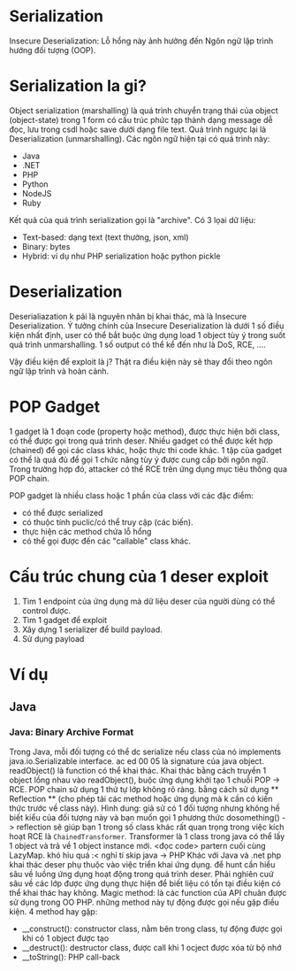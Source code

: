 # Serialization
Insecure Deserialization: Lỗ hổng này ảnh hưởng đến Ngôn ngữ lập trình hướng đối tượng (OOP).
# Serialization la gi?
Object serialization (marshalling) là quá trình chuyển trạng thái của object (object-state) trong 1 form có cấu trúc phức tạp thành dạng message dễ đọc, lưu trong csdl hoặc save dưới dạng file text. Quá trình ngược lại là Deserialization (unmarshalling).
Các ngôn ngữ hiện tại có quá trình này:

* Java
* .NET
* PHP
* Python
* NodeJS
* Ruby

Kết quả của quá trình serialization gọi là "archive". Có 3 lọai dữ liệu:
* Text-based: dạng text (text thường, json, xml)
* Binary: bytes
* Hybrid: ví dụ như PHP serialization hoặc python pickle

# Deserialization
Deserialiazation k pải là nguyên nhân bị khai thác, mà là Insecure Deserialization.
Ý tưởng chính của Insecure Deserialization là dưới 1 số điều kiện nhất định, user có thể bắt buộc ứng dụng load 1 object tùy ý trong suốt quá trình unmarshalling. 1 số output có thể kể đến như là DoS, RCE, ....

Vậy điều kiện để exploit là j? Thật ra điều kiện này sẽ thay đổi theo ngôn ngữ lập trình và hoàn cảnh.

# POP Gadget
1 gadget là 1 đoạn code (property hoặc method), được thực hiện bởi class, có thể được gọi trong quá trình deser. Nhiều gadget có thể được kết hợp (chained) để gọi các class khác, hoặc thực thi code khác. 1 tập của gadget có thể là quá đủ để gọi 1 chức năng tùy ý được cung cấp bởi ngôn ngữ. Trong trường hợp đó, attacker có thể RCE trên ứng dụng mục tiêu thông qua POP chain.

POP gadget là nhiều class hoặc 1 phần của class với các đặc điểm:
* có thể được serialized
* có thuộc tính puclic/có thể truy cập (các biến).
* thực hiện các method chứa lỗ hổng
* có thể gọi được đến các "callable" class khác.

# Cấu trúc chung của 1 deser exploit

1. Tìm 1 endpoint của ứng dụng mà dữ liệu deser của người dùng có thể control được.
2. Tìm 1 gadget để exploit
3. Xây dựng 1 serializer để build payload.
4. Sử dụng payload

# Ví dụ
## Java
### Java: Binary Archive Format
Trong Java, mỗi đối tượng có thể dc serialize nếu class của nó implements java.io.Serializable interface.
ac ed 00 05 là signature của java object.
readObject() là function có thể khai thác.
Khai thác bằng cách truyền 1 object lồng nhau vào readObject(), buộc ứng dụng khởi tạo 1 chuỗi POP -> RCE. 
POP chain  sử dụng 1 thứ tự lớp không rõ ràng. bằng cách sử dụng ** Reflection ** (cho phép tải các method hoặc ứng dụng mà k cần có kiến thức trước về class này). Hình dung:
giả sử có 1 đối tượng nhưng không hề biết kiểu của đối tượng này và bạn muốn gọi 1 phương thức dosomething() -> reflection sẽ giúp bạn
1 trong số class khác rất quan trọng trong việc kích hoạt RCE là `ChainedTransformer`.
Transformer là 1 class trong java có thể lấy 1 object và trả về 1 object instance mới. <đọc code>
partern cuối cùng LazyMap. khó hỉu quá :<
nghỉ tí
skip java
-> PHP
Khác với Java và .net
 php khai thác deser phụ thuộc vào việc triển khai ứng dụng.
để hunt cần hiểu sâu về luồng ứng dụng hoạt động trong quá trình deser.
Phải nghiên cuứ sâu về các lớp được ứng dụng thực hiện để biết liệu có tồn tại điều kiện có thể khai thác hay không.
Magic method: là các function của API chuân được sử dụng trong OO PHP. những method này tự động được gọi nếu gặp điều kiện. 4 method hay gặp:
* __construct(): constructor class, nằm bên trong class, tự động được gọi khi có 1 object được tạo
* __destruct(): destructor class, được call khi 1 ocject được xóa từ bộ nhớ
* __toString(): PHP call-back